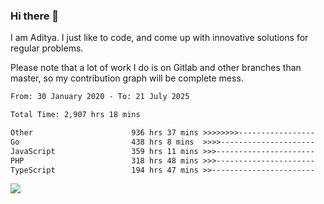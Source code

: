 ### Hi there 👋

I am Aditya. I just like to code, and come up with innovative solutions for regular problems.

Please note that a lot of work I do is on Gitlab and other branches than master, so my contribution graph will be complete mess.

<!--START_SECTION:waka-->

```txt
From: 30 January 2020 - To: 21 July 2025

Total Time: 2,907 hrs 18 mins

Other                      936 hrs 37 mins >>>>>>>>-----------------   32.22 %
Go                         438 hrs 8 mins  >>>>---------------------   15.07 %
JavaScript                 359 hrs 11 mins >>>----------------------   12.35 %
PHP                        318 hrs 48 mins >>>----------------------   10.97 %
TypeScript                 194 hrs 47 mins >>-----------------------   06.70 %
```

<!--END_SECTION:waka-->

![](https://komarev.com/ghpvc/?username=BrainBuzzer)
